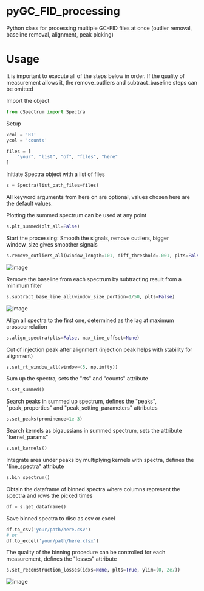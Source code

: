 # pyGC_FID_processing
Python class for processing multiple GC-FID files at once (outlier removal, baseline removal, alignment, peak picking)

# Usage
It is important to execute all of the steps below in order. If the quality of measurement allows it, the remove_outliers and subtract_baseline steps can be omitted

Import the object
```python
from cSpectrum import Spectra
```
Setup
```python
xcol = 'RT'
ycol = 'counts'

files = [
    "your", "list", "of", "files", "here"
]
```

Initiate Spectra object with a list of files 
```python
s = Spectra(list_path_files=files)
```
All keyword arguments from here on are optional, values chosen here are the default values.

Plotting the summed spectrum can be used at any point
```python
s.plt_summed(plt_all=False)
```
Start the processing:
Smooth the signals, remove outliers, bigger window_size gives smoother signals
```python
s.remove_outliers_all(window_length=101, diff_threshold=.001, plts=False)
```

![image](https://github.com/yaza11/pyGC_FID_processing/assets/116643078/e486aeed-496a-40e4-b36c-1608a9c37a58)

Remove the baseline from each spectrum by subtracting result from a minimum filter
```python
s.subtract_base_line_all(window_size_portion=1/50, plts=False)
```
![image](https://github.com/yaza11/pyGC_FID_processing/assets/116643078/3ebf2e45-0251-4b18-9347-4f831ed9eed1)

Align all spectra to the first one, determined as the lag at maximum crosscorrelation
```python
s.align_spectra(plts=False, max_time_offset=None)
```
Cut of injection peak after alignment (injection peak helps with stability for alignment)
```python
s.set_rt_window_all(window=(5, np.infty))
```


Sum up the spectra, sets the "rts" and "counts" attribute
```python
s.set_summed()
```
Search peaks in summed up spectrum, defines the "peaks", "peak_properties" and "peak_setting_parameters" attributes
```python
s.set_peaks(prominence=1e-3)
```
Search kernels as bigaussians in summed spectrum, sets the attribute "kernel_params"
```python
s.set_kernels()
```
Integrate area under peaks by multiplying kernels with spectra, defines the "line_spectra" attribute
```python
s.bin_spectrum()
```
Obtain the dataframe of binned spectra where columns represent the spectra and rows the picked times
```python
df = s.get_dataframe()
```
Save binned spectra to disc as csv or excel
```python
df.to_csv('your/path/here.csv')
# or
df.to_excel('your/path/here.xlsx')
```
The quality of the binning procedure can be controlled for each measurement, defines the "losses" attribute
```python
s.set_reconstruction_losses(idxs=None, plts=True, ylim=(0, 2e7))
```
![image](https://github.com/yaza11/pyGC_FID_processing/assets/116643078/21f9de93-1008-4f3f-92af-afdb00edd946)

